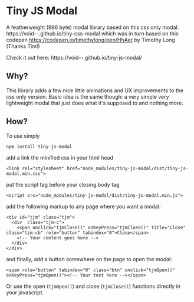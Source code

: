 # Tiny JS Modal

A featherweight (996 byte) modal library based on this css only modal: https://void--.github.io/tiny-css-modal which was in turn based on this codepen https://codepen.io/timothylong/pen/HhAer by Timothy Long (Thanks Tim!)

Check it out here: https://void--.github.io/tiny-js-modal/

## Why?

This library adds a few nice little animations and UX improvements to the css only version. Basic idea is the same though: a very simple very lightweight modal that just does what it's supposed to and nothing more.

## How?

To use simply

`npm install tiny-js-modal`

add a link the minified css in your html head

`<link rel="stylesheet" href="node_modules/tiny-js-modal/dist/tiny-js-modal.min.css">`

put the script tag before your closing body tag

`<script src="node_modules/tiny-js-modal/dist/tiny-js-modal.min.js">`

add the following markup to any page where you want a modal:

```
<div id="tjm" class="tjm">
  <div  class="tjm-c">
    <span onclick="tjmClose()" onKeyPress="tjmClose()" title="Close" class="tjm-cb" role="button" tabindex="0">Close</span>
    <!-- Your content goes here -->
  </div>
</div>
```

and finally, add a button somewhere on the page to open the modal:

`<span role="button" tabindex="0" class="btn" onclick="tjmOpen()" onKeyPress="tjmOpen()"><!-- Your text here --></span>`

Or use the open (`tjmOpen()`) and close (`tjmClose()`) functions directly in your javascript.
